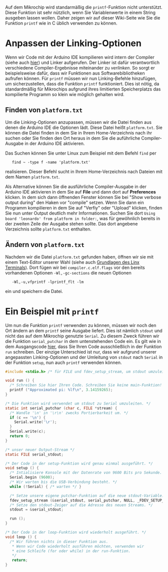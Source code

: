 Auf dem Mikrochip wird standarmäßig die `printf`-Funktion nicht unterstützt.
Diese Funktion ist sehr nützlich, wenn Sie Variablenwerte in einem String
ausgeben lassen wollen. Daher zeigen wir auf dieser Wiki-Seite wie Sie die
Funktion `printf` wie in C üblich verwenden zu können.

# Anpassen der Linking-Optionen

Wenn wir Code mit der Arduino IDE kompilieren wird intern der Compiler (siehe
auch [hier](Grundlagen-der-C-Programmierung)) und Linker aufgerufen. Der Linker
ist dafür verantwortlich verschiedene Compiler-Ergebnisse miteinander zu
*verlinken*. So sorgt er beispielsweise dafür, dass wir Funktionen aus
Softwarebibliotheken aufrufen können.
Für `printf` müssen wir nun Linking-Befehle hinzufügen, um sicherzustellen, dass
die Funktion `printf` funktioniert. Dies ist nötig, da standardmäßig für
Mikrochips aufgrund ihres limitierten Speicherplatzs das kompilierte
Programm so klein wie möglich gehalten wird.

## Finden von `platform.txt`

Um die Linking-Optionen anzupassen, müssen wir die Datei finden aus denen die
Arduino IDE die Optionen lädt. Diese Datei heißt `platform.txt`.
Sie können die Datei finden in dem Sie in Ihrem Home-Verzeichnis nach ihr suchen
oder Sie finden den Ort heraus in dem Sie die auführliche Compiler-Ausgabe
in der Arduino IDE aktivieren.

Das Suchen können Sie unter Linux zum Beispiel mit dem Befehl `find`
per

       find ~ -type f -name 'platform.txt'

realisieren. Dieser Befehl sucht in Ihrem Home-Verzeichnis nach Dateien mit dem
Namen `platform.txt`.

Als Alternative können Sie die ausführliche Compiler-Ausgabe in der Arduino IDE
aktivieren in dem Sie auf **File** und dann dort auf **Preferences** klicken.
In dem sich dann öffnenden Fenster können Sie bei "Show verbose output during"
den Haken vor "compile" setzen. Wenn Sie dann ein Programm kompilieren in dem
Sie auf "Verfiy" oder "Upload" klicken, finden Sie nun unter Output deutlich
mehr Informationen. Suchen Sie dort
`Using board 'leonardo' from platform in folder:`, was für gewöhnlich bereits
in der zweiten Zeile der Ausgabe stehen sollte.
Das dort angebene Verzeichnis sollte `platform.txt` enthalten.

## Ändern von `platform.txt`

Nachdem wir die Datei `platform.txt` gefunden haben, öffnen wir sie mit einem
Text-Editor unserer Wahl (siehe auch
[Grundlagen des Linx Terminals](Grundlagen-des-Linux-Terminals#erste-schritte)).
Dort fügen wir bei `compiler.c.elf.flags` vor den bereits vorhandenen Optionen
`-Wl,-gc-sections` die neuen Optionen

       -Wl,-u,vfprintf -lprintf_flt -lm

ein und speichern die Datei.

# Ein Beispiel mit `printf`

Um nun die Funktion `printf` verwenden zu können, müssen wir noch den Ort ändern
an dem `printf` seine Ausgabe liefert. Dies ist nämlich `stdout` und nicht
das auf dem Mikrochip genutzte `Serial`.
Zu diesem Zweck führen wir die Funktion `serial_putchar` in dem untenstehenden
Code ein. Es gilt wie in dem Ausgangscode
[hier](Einrichten-der-Mikrochips#beispiel-für-ausgangscode), dass Sie Ihren Code
ausschließlich in der Funktion `run` schreiben. Der einzige Unterschied ist nur,
dass wir aufgrund unserer angepassten Linking-Optionen und der Umleitung von
`stdout` nach `Serial` in der Funktion `setup`, nun auch `printf` verwenden
können.

```c
#include <stdio.h> /* für FILE und fdev_setup_stream, um stdout umzuleiten */

void run () {
  /* Schreiben Sie hier Ihren Code. Schreiben Sie keine main-Funktion! */
  printf ("Approximated pi: %lf\n", 3.14159265);
}

/* Die Funktion wird verwendet um stdout zu Serial umzuleiten. */
static int serial_putchar (char c, FILE *stream) {
  /* Wandle '\n' in '\r\n' zwecks Portierbarkeit um. */
  if (c == '\n') {
    Serial.write('\r');
  }
  Serial.write(c);
  return 0;
}

/* unser neuer Output-Stream */
static FILE serial_stdout;

/* Der Code in der setup-Funktion wird genau einmal ausgeführt. */
void setup () {
  /* Intialisiere Konsole mit der Datenrate von 9600 Bits pro Sekunde. */
  Serial.begin (9600);
  /* Wir warten bis die USB-Verbindung besteht. */
  while (!Serial) { /* warten */ }

  /* Setze unsere eigene putchar-Funktion auf die neue stdout-Variable. */
  fdev_setup_stream (&serial_stdout, serial_putchar, NULL, _FDEV_SETUP_WRITE);
  /* Setze den stdout-Zeiger auf die Adresse des neuen Streams. */
  stdout = &serial_stdout;

  run ();
}

/* Der Code in der loop-Funktion wird wiederholt ausgeführt. */
void loop () {
  /* Wir führen nichts in dieser Funktion aus.
   * Wenn wir Code wiederholt ausführen möchten, verwenden wir
   * eine Schleife (for oder while) in der run-Funktion.
   */
   return;
}
```
